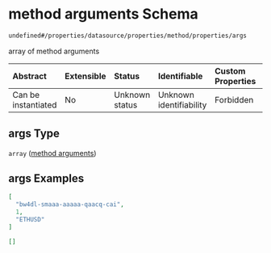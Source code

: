 # method arguments Schema

```txt
undefined#/properties/datasource/properties/method/properties/args
```

array of method arguments

| Abstract            | Extensible | Status         | Identifiable            | Custom Properties | Additional Properties | Access Restrictions | Defined In                                                      |
| :------------------ | :--------- | :------------- | :---------------------- | :---------------- | :-------------------- | :------------------ | :-------------------------------------------------------------- |
| Can be instantiated | No         | Unknown status | Unknown identifiability | Forbidden         | Allowed               | none                | [relayer.json\*](../../out/relayer.json "open original schema") |

## args Type

`array` ([method arguments](relayer-properties-datasource-properties-datasource-method-properties-method-arguments.md))

## args Examples

```json
[
  "bw4dl-smaaa-aaaaa-qaacq-cai",
  1,
  "ETHUSD"
]
```

```json
[]
```
